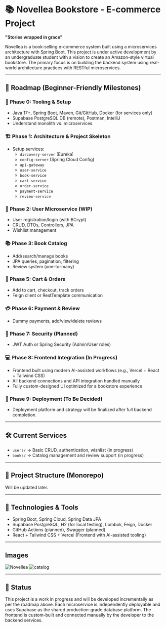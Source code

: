 # 📚 Novellea Bookstore - E-commerce Project

**"Stories wrapped in grace"**

Novellea is a book-selling e-commerce system built using a microservices architecture with Spring Boot. This project is under active development by an undergraduate student with a vision to create an Amazon-style virtual bookstore. The primary focus is on building the backend system using real-world architecture practices with RESTful microservices.

---

## 🧭 Roadmap (Beginner-Friendly Milestones)

### 🔧 Phase 0: Tooling & Setup
- Java 17+, Spring Boot, Maven, Git/GitHub, Docker (for services only)
- Supabase PostgreSQL DB (remote), Postman, IntelliJ
- Understand monolith vs. microservices

### 🏗️ Phase 1: Architecture & Project Skeleton
- Setup services:
  - `discovery-server` (Eureka)
  - `config-server` (Spring Cloud Config)
  - `api-gateway`
  - `user-service`
  - `book-service`
  - `cart-service`
  - `order-service`
  - `payment-service`
  - `review-service`

### 👤 Phase 2: User Microservice (WIP)
- User registration/login (with BCrypt)
- CRUD, DTOs, Controllers, JPA
- Wishlist management

### 📚 Phase 3: Book Catalog
- Add/search/manage books
- JPA queries, pagination, filtering
- Review system (one-to-many)

### 🛒 Phase 5: Cart & Orders
- Add to cart, checkout, track orders
- Feign client or RestTemplate communication

### 💳 Phase 6: Payment & Review
- Dummy payments, add/view/delete reviews

### 🔐 Phase 7: Security (Planned)
- JWT Auth or Spring Security (Admin/User roles)

### 💻 Phase 8: Frontend Integration (In Progress)
- Frontend built using modern AI-assisted workflows (e.g., Vercel + React + Tailwind CSS)
- All backend connections and API integration handled manually
- Fully custom-designed UI optimized for a bookstore experience

### 🚀 Phase 9: Deployment (To Be Decided)
- Deployment platform and strategy will be finalized after full backend completion.

---

## 🛠️ Current Services
- `users/` → Basic CRUD, authentication, wishlist (in progress)
- `books/` → Catalog management and review support (in progress)

---

## 📂 Project Structure (Monorepo)
Will be updated later.

---

## 📌 Technologies & Tools
- Spring Boot, Spring Cloud, Spring Data JPA
- Supabase PostgreSQL, H2 (for local testing), Lombok, Feign, Docker
- GitHub Actions (planned), Swagger (planned)
- React + Tailwind CSS + Vercel (Frontend with AI-assisted tooling)

---
## Images 
![Novellea](https://github.com/user-attachments/assets/43b000ba-5f5a-45d7-8e21-962ed632c1d8)
![catalog](https://github.com/user-attachments/assets/417141ed-75c9-4cb8-865c-4d39f3d16d45)

---
## 🚧 Status
This project is a work in progress and will be developed incrementally as per the roadmap above. Each microservice is independently deployable and uses Supabase as the shared production-grade database platform. The frontend is custom-built and connected manually by the developer to the backend services.

